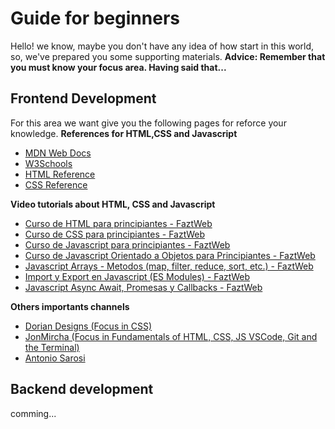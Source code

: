 # Guide for beginners
Hello! we know, maybe you don't have any idea of how start in this world, so, we've prepared you some supporting materials.
**Advice: Remember that you must know your focus area. Having said that...**

## Frontend Development
For this area we want give you the following pages for reforce your knowledge.
**References for HTML,CSS and Javascript**
 - [MDN Web Docs](https://developer.mozilla.org/es/)
 - [W3Schools](https://www.w3schools.com/)
 - [HTML Reference](https://htmlreference.io/)
 - [CSS Reference](https://cssreference.io/)

**Video tutorials about HTML, CSS and Javascript**

 - [Curso de HTML para principiantes - FaztWeb](https://youtu.be/rbuYtrNUxg4)
 -  [Curso de CSS para principiantes - FaztWeb](https://youtu.be/W6GTDfrWjXs)
 - [Curso de Javascript para principiantes - FaztWeb](https://youtu.be/RqQ1d1qEWlE)
 - [Curso de Javascript Orientado a Objetos para Principiantes - FaztWeb](https://youtu.be/N_t1A39IB_8)
- [Javascript Arrays - Metodos (map, filter, reduce, sort, etc.) - FaztWeb](https://youtu.be/qqR1enOceVg)
- [Import y Export en Javascript (ES Modules) - FaztWeb](https://youtu.be/0t-Le4kdaMg)
- [Javascript Async Await, Promesas y Callbacks - FaztWeb](https://youtu.be/Q3HtXuDEy5s)

**Others importants channels**

- [Dorian Designs (Focus in CSS)](https://www.youtube.com/c/DorianDesings)
- [JonMircha (Focus in Fundamentals of HTML, CSS, JS VSCode, Git and the Terminal)](https://www.youtube.com/c/jonmircha)
-  [Antonio Sarosi](https://www.youtube.com/c/AntonioSarosi)

## Backend development
comming...
